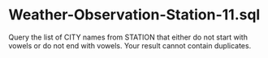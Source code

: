 # Weather-Observation-Station-11.sql
Query the list of CITY names from STATION that either do not start with vowels or do not end with vowels. Your result cannot contain duplicates.
